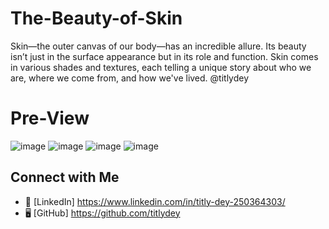# The-Beauty-of-Skin
Skin—the outer canvas of our body—has an incredible allure. Its beauty isn’t just in the surface appearance but in its role and function. Skin comes in various shades and textures, each telling a unique story about who we are, where we come from, and how we've lived.
@titlydey

# Pre-View
![image](https://github.com/user-attachments/assets/e0c2f25c-9498-44f7-8307-d5032e98847d)
![image](https://github.com/user-attachments/assets/805382aa-8bb1-4697-9e58-f846e9913358)
![image](https://github.com/user-attachments/assets/d05355e7-bf1b-471d-ace1-f533107c097b)
![image](https://github.com/user-attachments/assets/7a7db26a-474b-4aff-b64f-029023af3cab)

## Connect with Me

- 💼 [LinkedIn] https://www.linkedin.com/in/titly-dey-250364303/
- 🖥️ [GitHub] https://github.com/titlydey




